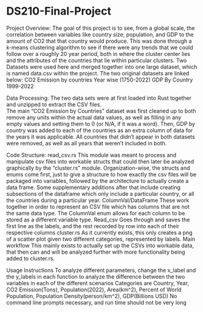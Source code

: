 # DS210-Final-Project

Project Overview:
The goal of this project is to see, from a global scale, the correlation between variables like country size, population, and GDP to the amount of CO2 that that country would produce. This was done through a k-means clustering algorithm to see if there were any trends that we could follow over a roughly 20 year period, both in where the cluster center lies and the attributes of the countries that lie within particular clusters.
Two Datasets were used here and merged together into one large dataset, which is named data.csv within the project. The two original datasets are linked below:
CO2 Emission by countries Year wise (1750-2022)
GDP By Country 1999-2022

Data Processing:
The two data sets were at first loaded into Rust together and unzipped to extract the CSV files.  
The main “CO2 Emission by Countries” dataset was first cleaned up to both remove any units within the actual data values, as well as filling in any empty values and setting them to 0 (or N/A, if it was a word).
Then, GDP by country was added to each of the countries as an extra column of data for the years it was applicable. All countries that didn’t appear in both datasets were removed, as well as all years that weren’t included in both.

Code Structure:
read_csv.rs 
This module was meant to process and manipulate csv files into workable structs that could then later be analyzed graphically by the “cluster.rs” module. Organization-wise, the structs and enums come first, just to give a structure to how exactly the csv files will be packaged into variables, followed by the architecture to actually create a data frame. Some supplementary additions after that include creating subsections of the dataframe which only include a particular country, or all the countries during a particular year.
ColumnVal/DataFrame
These work together in order to represent an CSV file which has columns that are not the same data type. The ColumnVal enum allows for each column to be stored as a different variable type.
Read_csv
Goes through and saves the first line as the labels, and the rest recorded by row into each of their respective columns
cluster.rs
As it currently exists, this only creates a png of a scatter plot given two different categories, represented by labels.
Main workflow
This mainly exists to actually set up the CSVs into workable data, that then can and will be analyzed further with more functionality being added to cluster.rs. 

Usage Instructions
To analyze different parameters, change the x_label and the y_labels in each function to analyze the difference between the two variables in each of the different scenarios
Categories are Country, Year, CO2 Emission(Tons), Population(2022), Area(km^2), Percent of World Population, Population Density(person/km^2), GDP(Billions USD)
No command line prompts necessary, and run time should not be very long
